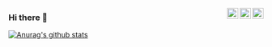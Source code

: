

<a href="https://www.facebook.com/25dons" target="_blank" rel="nofollow"><img align="right" alt="dondon's facebook" width="22px" src="https://cdn.jsdelivr.net/npm/simple-icons@v3/icons/facebook.svg" /></a><a href="https://www.instagram.com/25dons/" target="_blank" rel="nofollow"><img align="right" alt="dondon's Insta" width="22px" src="https://cdn.jsdelivr.net/npm/simple-icons@v3/icons/instagram.svg" /></a><a href="https://www.gmail.com/pratikkumar04" target="_blank" rel="nofollow"><img align="right" alt="dondon's gmail" width="22px" src="https://cdn.jsdelivr.net/npm/simple-icons@v3/icons/gmail.svg" /></a>

### Hi there 👋

<!--
**dondon17/dondon17** is a ✨ _sphttps://github.com/dondon17/dondon17/blob/main/README.mdecial_ ✨ repository because its `README.md` (this file) appears on your GitHub profile.

Here are some ideas to get you started:

- 🔭 I’m currently working on ...
- 🌱 I’m currently learning ...
- 👯 I’m looking to collaborate on ...
- 🤔 I’m looking for help with ...
- 💬 Ask me about ...
- 📫 How to reach me: ...
- 😄 Pronouns: ...
- ⚡ Fun fact: ...
-->
[![Anurag's github stats](https://github-readme-stats.vercel.app/api?username=dondon17&show_icons=true&theme=dark)](https://github.com/anuraghazra/github-readme-stats)
